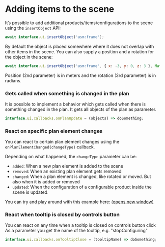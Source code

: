 # Adding items to the scene

It’s possible to add additional products/items/configurations to the scene using the `insertObject` API:

```javascript
await interface.ui.insertObject('usm:frame');
```

By default the object is placed somewhere where it does not overlap with other items in the scene. You can also supply a position and a rotation for the object in the scene:

```javascript
await interface.ui.insertObject('usm:frame', { x: -3, y: 0, z: 3 }, Math.PI);
```

Position (2nd parameter) is in meters and the rotation (3rd parameter) is in radians.

### Gets called when something is changed in the plan <a href="#gets-called-when-something-is-changed-in-the-plan" id="gets-called-when-something-is-changed-in-the-plan"></a>

It is possible to implement a behavior which gets called when there is something changed in the plan. It gets all objects of the plan as parameter.

```javascript
interface.ui.callbacks.onPlanUpdate = (objects) => doSomething;
```

### React on specific plan element changes <a href="#react-on-specific-plan-element-changes" id="react-on-specific-plan-element-changes"></a>

You can react to certain plan element changes using the `onPlanElementChanged(changeType)` callback.

Depending on what happened, the `changeType` parameter can be:

* `added`: When a new plan element is added to the scene
* `removed`: When an existing plan element gets removed
* `changed`: When a plan element is changed, like rotated or moved. But also when it is added or removed
* `updated`: When the configuration of a configurable product inside the scene is updated.

You can try and play around with this example here: [(opens new window)](https://codesandbox.io/s/onplanelementchanged-l7jc5x?file=/index.js)

### React when tooltip is closed by controls button <a href="#react-when-tooltip-is-closed-by-controls-button" id="react-when-tooltip-is-closed-by-controls-button"></a>

You can react on any time when a tooltip is closed on controls button click As a parameter you get the name of the tooltip, e.g. "stopConfiguring"

```javascript
interface.ui.callbacks.onTooltipClose = (tooltipName) => doSomething;
```
